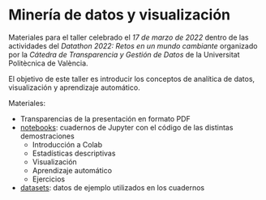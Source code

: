 # Minería de datos y visualización

Materiales para el taller celebrado el *17 de marzo de 2022* dentro de las actividades del *Datathon 2022: Retos en un mundo cambiante* organizado por la *Cátedra de Transparencia y Gestión de Datos* de la Universitat Politècnica de València. 

El objetivo de este taller es introducir los conceptos de analítica de datos, visualización y aprendizaje automático.

Materiales:
* Transparencias de la presentación en formato PDF
* [notebooks](https://github.com/d-tomas/workshops/blob/main/20220317/notebooks/): cuadernos de Jupyter con el código de las distintas demostraciones
  * Introducción a Colab
  * Estadísticas descriptivas
  * Visualización
  * Aprendizaje automático
  * Ejercicios
* [datasets](https://github.com/d-tomas/workshops/blob/main/20220317/datasets/): datos de ejemplo utilizados en los cuadernos
